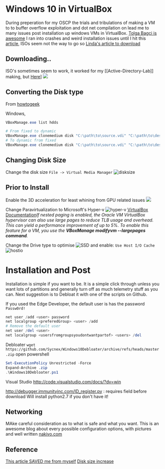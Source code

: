 # Windows 10 in VirtualBox

During preperation for my OSCP the trials and tribulations of making a VM to to buffer overflow exploitation and dot net compilation on lead me to many issues post installation up windows VMs in VirtualBox. [Tolga Bagci is awesome](https://github.com/TolgaBagci) I ran into crashes and weird installation issues until I hit this [article](https://www.sysnettechsolutions.com/en/install-windows-10-in-oracle-vm-virtualbox/), ISOs seem not the way to go so [Linda's article to download](https://www.partitionwizard.com/partitionmanager/win10-iso-for-virtualbox-vmware.html)

## Downloading..

ISO's sometimes seem to work, it worked for my [[Active-Directory-Lab]] making, but [Here](https://developer.microsoft.com/en-us/microsoft-edge/tools/vms/)]
![](windows-vm-download.png)

## Converting the Disk type
From [howtogeek](https://www.howtogeek.com/312456/how-to-convert-between-fixed-and-dynamic-disks-in-virtualbox/)

Windows,
```powershell
VBoxManage.exe list hdds

# From fixed to dynamic
VBoxManage.exe clonemedium disk "C:\path\to\source.vdi" "C:\path\to\destination.vdi" –variant Standard
# To dynamic from fixed
VBoxManage.exe clonemedium disk "C:\path\to\source.vdi" "C:\path\to\destination.vdi" –variant Fixed
```

## Changing Disk Size
Change the disk size `File -> Virtual Media Manager`
![disksize](windows-vm-change-disk-size.png)

## Prior to Install

Enable the 3D acceleration for least whining from GPU related issues
![](windows-vm-3d-display.png)


Change Paravirtualization to Microsoft's Hyper-v
![hyper-v](windows-vm-paravirtualization-interface-hyper-v.png)
[VirtualBox Documentation](https://docs.oracle.com/en/virtualization/virtualbox/6.0/admin/nestedpaging.html)*If nested paging is enabled, the Oracle VM VirtualBox hypervisor can also use large pages to reduce TLB usage and overhead. This can yield a performance improvement of up to 5%. To enable this feature for a VM, you use the **VBoxManage modifyvm --largepages command**.*

Change the Drive type to optimise 
![SSD](windows-vm-ssd-select.png)
and enable: `Use Host I/O Cache`
![hostio](windows-vm-host-io.png)


# Installation and Post
Installation is simple if you want to be. It is a simple click through unless you want lots of partitions and generally turn off as much telemetry stuff as you can. Next suggestion is to Debloat it with one of the scripts on Github.

If you used the Edge Developer, the default user is has the password `Passw0rd!`

```powershell
net user /add <user> password
net localgroup <preferedGroup> <user> /add
# Remove the default user
net user /del <user>
net localgroup <usersfromgroupsyoudontwantpartof> <users> /del
```

Debloater `wget https://github.com/Sycnex/Windows10Debloater/archive/refs/heads/master.zip`
open powershell
```powershell
Set-ExecutionPolicy Unrestricted -Force
Expand-Archive .zip
.\Windows10Debloater.ps1
```

Visual Studio http://code.visualstudio.com/docs/?dv=win

http://debugger.immunityinc.com/ID_register.py : requires field before download
Will install python2.7 if you don't have it!

## Networking

MAke careful consideration as to what is safe and what you want. This is an awesome blog about every possible configuration options, with pictures and well written [nakivo.com](https://www.nakivo.com/blog/virtualbox-network-setting-guide/)


## Reference

[This article SAVED me from myself](https://www.sysnettechsolutions.com/en/install-windows-10-in-oracle-vm-virtualbox/)
[Disk size increase](https://recoverit.wondershare.com/computer-problems/increase-virtualbox-disk-size.html)